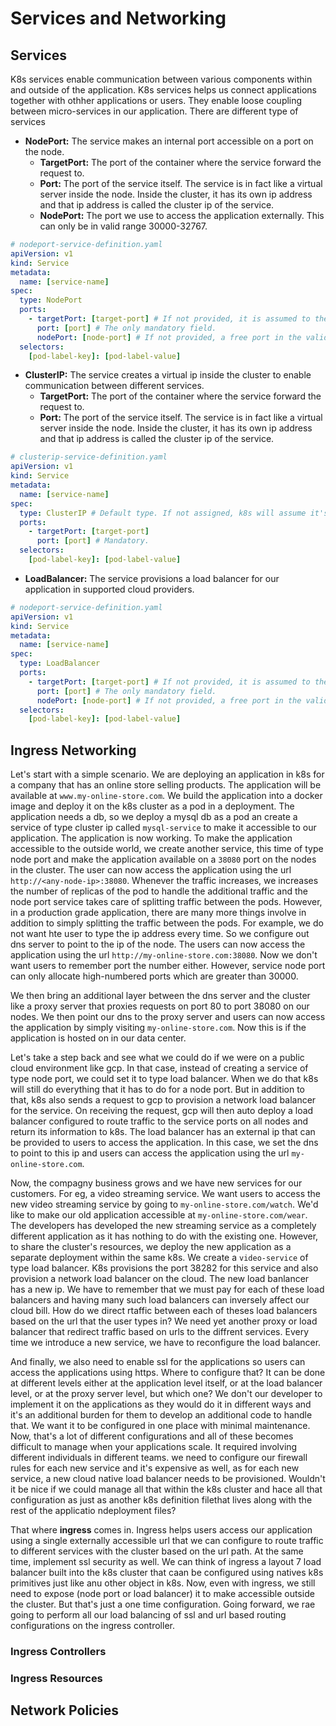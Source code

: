 # Services and Networking

## Services

K8s services enable communication between various components within and outside of the application. K8s services helps us connect applications together with othher applications or users. They enable loose coupling between micro-services in our application. There are different type of services

- **NodePort:** The service makes an internal port accessible on a port on the node.
  - **TargetPort:** The port of the container where the service forward the request to.
  - **Port:** The port of the service itself. The service is in fact like a virtual server inside the node. Inside the cluster, it has its own ip address and that ip address is called the cluster ip of the service.
  - **NodePort:** The port we use to access the application externally. This can only be in valid range 30000-32767.

```yaml
# nodeport-service-definition.yaml
apiVersion: v1
kind: Service
metadata:
  name: [service-name]
spec:
  type: NodePort
  ports:
    - targetPort: [target-port] # If not provided, it is assumed to the same value as port.
      port: [port] # The only mandatory field.
      nodePort: [node-port] # If not provided, a free port in the valid range will be automatically allocated.
  selectors:
    [pod-label-key]: [pod-label-value]
```

- **ClusterIP:** The service creates a virtual ip inside the cluster to enable communication between different services.
  - **TargetPort:** The port of the container where the service forward the request to.
  - **Port:** The port of the service itself. The service is in fact like a virtual server inside the node. Inside the cluster, it has its own ip address and that ip address is called the cluster ip of the service.

```yaml
# clusterip-service-definition.yaml
apiVersion: v1
kind: Service
metadata:
  name: [service-name]
spec:
  type: ClusterIP # Default type. If not assigned, k8s will assume it's a cluster ip service type.
  ports:
    - targetPort: [target-port]
      port: [port] # Mandatory.
  selectors:
    [pod-label-key]: [pod-label-value]
``` 

- **LoadBalancer:** The service provisions a load balancer for our application in supported cloud providers.

```yaml
# nodeport-service-definition.yaml
apiVersion: v1
kind: Service
metadata:
  name: [service-name]
spec:
  type: LoadBalancer
  ports:
    - targetPort: [target-port] # If not provided, it is assumed to the same value as port.
      port: [port] # The only mandatory field.
      nodePort: [node-port] # If not provided, a free port in the valid range will be automatically allocated.
  selectors:
    [pod-label-key]: [pod-label-value]
``` 

## Ingress Networking

Let's start with a simple scenario. We are deploying an application in k8s for a company that has an online store selling products. The application will be available at `www.my-online-store.com`. We build the application into a docker image and deploy it on the k8s cluster as a pod in a deployment. The application needs a db, so we deploy a mysql db as a pod an create a service of type cluster ip called `mysql-service` to make it accessible to our application. The application is now working. To make the application accessible to the outside world, we create another service, this time of type node port and make the application available on a `38080` port on the nodes in the cluster. The user can now access the application using the url `http://<any-node-ip>:38080`. Whenever the traffic increases, we increases the number of replicas of the pod to handle the additional traffic and the node port service takes care of splitting traffic between the pods. However, in a production grade application, there are many more things involve in addition to simply splitting the traffic between the pods. For example, we do not want hte user to type the ip address every time. So we configure out dns server to point to the ip of the node. The users can now access the application using the url `http://my-online-store.com:38080`. Now we don't want users to remember port the  number either. However, service node port can only allocate high-numbered ports which are greater than 30000.

We then bring an additional layer between the dns server and the cluster like a proxy server that proxies requests on port 80 to port 38080 on our nodes. We then point our dns to the proxy server and users can now access the application by simply visiting `my-online-store.com`. Now this is if the application is hosted on in our data center.

Let's take a step back and see what we could do if we were on a public cloud environment like gcp. In that case, instead of creating a service of type node port, we could set it to type load balancer. When we do that k8s will still do everything that it has to do for a node port. But in addition to that, k8s also sends a request to gcp to provision a network load balancer for the service. On receiving the request, gcp will then auto deploy a load balancer configured to route traffic to the service ports on all nodes and return its information to k8s. The load balancer has an external ip that can be provided to users to access the application. In this case, we set the dns to point to this ip and users can access the application using the url `my-online-store.com`.

Now, the compagny business grows and we have new services for our customers. For eg, a video streaming service. We want users to access the new video streaming service by going to `my-online-store.com/watch`. We'd like to make our old application accessible at `my-online-store.com/wear`. The developers has developed the new streaming service as a completely different application as it has nothing to do with the existing one. However, to share the cluster's resources, we deploy the new application as a separate deployment within the same k8s. We create a `video-service` of type load balancer. K8s provisions the port 38282 for this service and also provision a network load balancer on the cloud. The new load banlancer has a new ip. We have to remember that we must pay for each of these load balancers and having many such load balancers can inversely affect our cloud bill. How do we direct rtaffic between each of theses load balancers based on the url that the user types in? We need yet another proxy or load balancer that redirect traffic based on urls to the diffrent services. Every time we introduce a new service, we have to reconfigure the load balancer.

And finally, we also need to enable ssl for the applications so users can access the applications using https. Where to configure that? It can be done at different levels either at the application level itself, or at the load balancer level, or at the proxy server level, but which one? We don't our developer to implement it on the applications as they would do it in different ways and it's an additional burden for them to develop an additional code to handle that. We want it to be configured in one place with minimal maintenance. Now, that's a lot of different configurations and all of these becomes difficult to manage when your applications scale. It required involving different individuals in different teams. we need to configure our firewall rules for each new service and it's expensive as well, as  for each new service, a new cloud native load balancer needs to be provisioned. Wouldn't it be nice if we could manage all that within the k8s cluster and hace all that configuration as just as another k8s definition filethat lives along with the rest of the applicatio ndeployment files?

That where **ingress** comes in. Ingress helps users access our application using a single externally accessible url that we can configure to route traffic to different services with the cluster based on the url path. At the same time, implement ssl security as well. We can think of ingress a layout 7 load balancer built into the k8s cluster that caan be configured using natives k8s primitives  just like anu other object in k8s. Now, even with ingress, we still need to expose (node port or load balancer) it to make accessible outside the cluster. But that's just a one time configuration. Going forward, we rae going to perform all our load balancing of ssl and url based routing configurations on the ingress controller.

### Ingress Controllers

### Ingress Resources

## Network Policies
